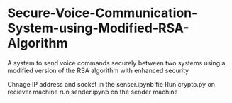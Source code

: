 # Secure-Voice-Communication-System-using-Modified-RSA-Algorithm
A system to send voice commands securely between two systems using a modified version of the RSA algorithm with enhanced security

Chnage IP address and socket in the senser.ipynb fie
Run crypto.py on reciever machine
run sender.ipynb on the sender machine
